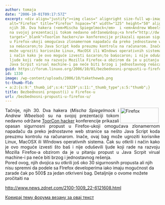 ```yaml
---
author: tomaja
date: "2006-10-01T09:17:57Z"
excerpt: <div align="justify"><img class=" alignright size-full wp-image-1329" src="https://linuxo.org/wp-content/uploads/2006/10/taketheweb.png"
  alt="Firefox" title="Firefox" hspace="4" width="125" height="50" align="right" />Tačnije,
  njih 30. Dva hakera (<em>Mischa Spiegelmock</em>  i <em>Andrew Wbeelsoi</em>) su
  na svojoj prezentaciji tokom nedavno održane&nbsp;<a href="http://dw.com.com/redir?destUrl=http%3A%2F%2Fwww.toorcon.org%2F&amp;siteId=22&amp;oId=2100-1009-6121608&amp;ontId=1009&amp;lop=nl.ex"
  target="_blank">ToorCon hacker</a> konferencije prikazali opasan sigurnosni propust
  u Firefox-ukoji omogućava zlonamernom napadaču da preko jednostavne web stranice
  sa ne&scaron;to Java Script koda preuzmu kontrolu na računarom. Inače, ovaj bag
  može ugroziti korisnike Linux, MacOSX ili WIndows operativnih sistema. Čak su otkrili
  i način kako je ovo moguće izvesti &scaron;to ba&scaron; i nije odu&scaron;evili
  ljude koji rade na razvoju Mozilla Firefox-a obzirom da je u pitanju propust  u
  Java Scrpit virual machine-i pa neće biti brzog i jednostavnog re&scaron;enja. </div>
guid: https://forum.linuxo.org/2006/10/01/bezbednosni-propusti-u-firefox-u/
id: 1330
image: /wp-content/uploads/2006/10/taketheweb.png
tc-thumb-fld:
- a:2:{s:9:"_thumb_id";s:4:"1329";s:11:"_thumb_type";s:5:"thumb";}
title: Bezbednosni propust(i) u Firefox-u
url: /bezbednosni-propusti-u-firefox-u/
---
```

<div align="justify">
  <img class=" alignright size-full wp-image-1329" src="https://linuxo.org/wp-content/uploads/2006/10/taketheweb.png" alt="Firefox" title="Firefox" hspace="4" width="125" height="50" align="right" />Tačnije, njih 30. Dva hakera (<em>Mischa Spiegelmock</em> i <em>Andrew Wbeelsoi</em>) su na svojoj prezentaciji tokom nedavno održane&nbsp;<a href="http://dw.com.com/redir?destUrl=http%3A%2F%2Fwww.toorcon.org%2F&siteId=22&oId=2100-1009-6121608&ontId=1009&lop=nl.ex" target="_blank">ToorCon hacker</a> konferencije prikazali opasan sigurnosni propust u Firefox-ukoji omogućava zlonamernom napadaču da preko jednostavne web stranice sa ne&scaron;to Java Script koda preuzmu kontrolu na računarom. Inače, ovaj bag može ugroziti korisnike Linux, MacOSX ili WIndows operativnih sistema. Čak su otkrili i način kako je ovo moguće izvesti &scaron;to ba&scaron; i nije odu&scaron;evili ljude koji rade na razvoju Mozilla Firefox-a obzirom da je u pitanju propust u Java Scrpit virual machine-i pa neće biti brzog i jednostavnog re&scaron;enja.
</div>

<!--break-->Pored ovog, njih dvojica su otkrili jo&scaron; oko 30 sigurnosnih propusta ali njih nisu spremni da podele sa FIrefox developerima iako imaju mogućnost da zarade čak po 500$ za jedan otkriveni bag. Detaljnije o ovome možete pročitaiti na 

  
<a href="http://www.news.zdnet.com/2100-1009_22-6121608.html" target="_blank">http://www.news.zdnet.com/2100-1009_22-6121608.html</a>

[Креирај тему форума везану за овај текст](https://linuxo.org/nova-tema-na-forumu/?se_pid=1330)